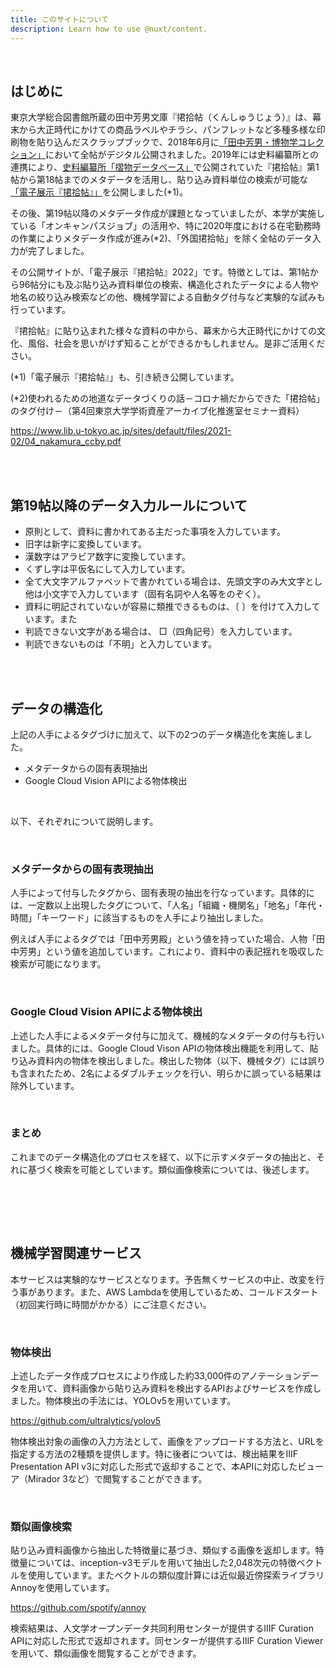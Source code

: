 ```yaml
---
title: このサイトについて
description: Learn how to use @nuxt/content.
---
```


<br/>

## はじめに

東京大学総合図書館所蔵の田中芳男文庫『捃拾帖（くんしゅうじょう）』は、幕末から大正時代にかけての商品ラベルやチラシ、パンフレットなど多種多様な印刷物を貼り込んだスクラップブックで、2018年6月に[「田中芳男・博物学コレクション」](https://iiif.dl.itc.u-tokyo.ac.jp/repo/s/tanaka/)において全帖がデジタル公開されました。2019年には史料編纂所との連携により、[史料編纂所「摺物データベース」](https://wwwap2.hi.u-tokyo.ac.jp/ships/shipscontroller)で公開されていた『捃拾帖』第1帖から第18帖までのメタデータを活用し、貼り込み資料単位の検索が可能な[「電子展示『捃拾帖』」](https://kunshujo.dl.itc.u-tokyo.ac.jp/)を公開しました(*1)。

その後、第19帖以降のメタデータ作成が課題となっていましたが、本学が実施している「オンキャンパスジョブ」の活用や、特に2020年度における在宅勤務時の作業によりメタデータ作成が進み(*2)、「外国捃拾帖」を除く全帖のデータ入力が完了しました。

その公開サイトが、「電子展示『捃拾帖』2022」です。特徴としては、第1帖から96帖分にも及ぶ貼り込み資料単位の検索、構造化されたデータによる人物や地名の絞り込み検索などの他、機械学習による自動タグ付与など実験的な試みも行っています。

『捃拾帖』に貼り込まれた様々な資料の中から、幕末から大正時代にかけての文化、風俗、社会を思いがけず知ることができるかもしれません。是非ご活用ください。

(*1)「電子展示『捃拾帖』」も、引き続き公開しています。

(*2)使われるための地道なデータづくりの話－コロナ禍だからできた「捃拾帖」 のタグ付け－（第4回東京大学学術資産アーカイブ化推進室セミナー資料）

https://www.lib.u-tokyo.ac.jp/sites/default/files/2021-02/04_nakamura_ccby.pdf

<br/><br/>

## 第19帖以降のデータ入力ルールについて

- 原則として、資料に書かれてある主だった事項を入力しています。
- 旧字は新字に変換しています。
- 漢数字はアラビア数字に変換しています。
- くずし字は平仮名にして入力しています。
- 全て大文字アルファベットで書かれている場合は、先頭文字のみ大文字とし他は小文字で入力しています（固有名詞や人名等をのぞく）。
- 資料に明記されていないが容易に類推できるものは、〔  〕を付けて入力しています。また
- 判読できない文字がある場合は、 □（四角記号）を入力しています。
- 判読できないものは「不明」と入力しています。

<br/><br/>

## データの構造化

上記の人手によるタグづけに加えて、以下の2つのデータ構造化を実施しました。
- メタデータからの固有表現抽出
- Google Cloud Vision APIによる物体検出

<br/>

以下、それぞれについて説明します。

<br/>

### メタデータからの固有表現抽出

人手によって付与したタグから、固有表現の抽出を行なっています。具体的には、一定数以上出現したタグについて、「人名」「組織・機関名」「地名」「年代・時間」「キーワード」に該当するものを人手により抽出しました。

例えば人手によるタグでは「田中芳男殿」という値を持っていた場合、人物「田中芳男」という値を追加しています。これにより、資料中の表記揺れを吸収した検索が可能になります。

<br/>

### Google Cloud Vision APIによる物体検出

上述した人手によるメタデータ付与に加えて、機械的なメタデータの付与も行いました。具体的には、Google Cloud Vison APIの物体検出機能を利用して、貼り込み資料内の物体を検出しました。検出した物体（以下、機械タグ）には誤りも含まれたため、2名によるダブルチェックを行い、明らかに誤っている結果は除外しています。

<br/>

### まとめ

これまでのデータ構造化のプロセスを経て、以下に示すメタデータの抽出と、それに基づく検索を可能としています。類似画像検索については、後述します。

<br/>

<v-img src="/img/etc/data.png" height="400px" contain></v-img>

<br/><br/>

## 機械学習関連サービス

本サービスは実験的なサービスとなります。予告無くサービスの中止、改変を行う事があります。また、AWS Lambdaを使用しているため、コールドスタート（初回実行時に時間がかかる）にご注意ください。

<br/>

### 物体検出

上述したデータ作成プロセスにより作成した約33,000件のアノテーションデータを用いて、資料画像から貼り込み資料を検出するAPIおよびサービスを作成しました。物体検出の手法には、YOLOv5を用いています。

https://github.com/ultralytics/yolov5

物体検出対象の画像の入力方法として、画像をアップロードする方法と、URLを指定する方法の2種類を提供します。特に後者については、検出結果をIIIF Presentation API v3に対応した形式で返却することで、本APIに対応したビューア（Mirador 3など）で閲覧することができます。

<br/>

### 類似画像検索

貼り込み資料画像から抽出した特徴量に基づき、類似する画像を返却します。特徴量については、inception-v3モデルを用いて抽出した2,048次元の特徴ベクトルを使用しています。またベクトルの類似度計算には近似最近傍探索ライブラリAnnoyを使用しています。

https://github.com/spotify/annoy

検索結果は、人文学オープンデータ共同利用センターが提供するIIIF Curation APIに対応した形式で返却されます。同センターが提供するIIIF Curation Viewerを用いて、類似画像を閲覧することができます。

